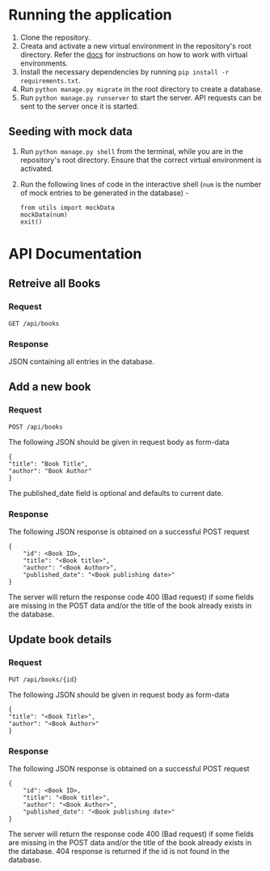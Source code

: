 # Running the application
1. Clone the repository.
2. Creata and activate a new virtual environment in the repository's root directory. Refer the [docs](https://docs.python.org/3/tutorial/venv.html) for instructions on how to work with virtual environments.
3. Install the necessary dependencies by running `pip install -r requirements.txt`.
4. Run `python manage.py migrate` in the root directory to create a database.
5. Run `python manage.py runserver` to start the server. API requests can be sent to the server once it is started.

## Seeding with mock data
1. Run `python manage.py shell` from the terminal, while you are in the repository's root directory. Ensure that the correct virtual environment is activated.
2. Run the following lines of code in the interactive shell (`num` is the number of mock entries to be generated in the database) -

    ```
    from utils import mockData
    mockData(num)
    exit()
    ```

# API Documentation
## Retreive all Books
### Request
`GET /api/books`
### Response
JSON containing all entries in the database.


## Add a new book
### Request 
`POST /api/books`

The following JSON should be given in request body as form-data
```
{
"title": "Book Title",
"author": "Book Author"
}
```
The published_date field is optional and defaults to current date.


### Response
The following JSON response is obtained on a successful POST request
```
{
    "id": <Book ID>,
    "title": "<Book title>",
    "author": "<Book Author>",
    "published_date": "<Book publishing date>"
}
```
The server will return the response code 400 (Bad request) if some fields are missing in the POST data and/or the title of the book already exists in the database.

## Update book details
### Request
`PUT /api/books/{id}`

The following JSON should be given in request body as form-data
```
{
"title": "<Book Title>",
"author": "<Book Author>"
}
```
### Response
The following JSON response is obtained on a successful POST request
```
{
    "id": <Book ID>,
    "title": "<Book title>",
    "author": "<Book Author>",
    "published_date": "<Book publishing date>"
}
```
The server will return the response code 400 (Bad request) if some fields are missing in the POST data and/or the title of the book already exists in the database. 404 response is returned if the id is not found in the database.